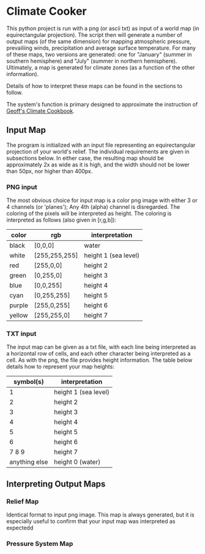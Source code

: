 # Climate Cooker
This python project is run with a png (or ascii txt) as input of a world map (in equirectangular projection).
The script then will generate a number of output maps (of the same dimension) for mapping atmospheric pressure, prevailiing winds, precipitation and average surface temperature.  For many of these maps, two versions are generated: one for "January" (summer in southern hemisphere) and "July" (summer in northern hemisphere). Ultimately, a map is generated for climate zones (as a function of the other information).

Details of how to interpret these maps can be found in the sections to follow.

The system's function is primary designed to approximate the instruction of [Geoff's Climate Cookbook](https://img.fireden.net/tg/image/1448/87/1448879578649.pdf).

## Input Map
The program is initialized with an input file representing an equirectangular projection of your world's relief. The individual requirements are given in subsections below. In either case, the resulting map should be approximately 2x as wide as it is high, and the width should not be lower than 50px, nor higher than 400px.

### PNG input
The most obvious choice for input map is a color png image with either 3 or 4 channels (or 'planes'); Any 4th (alpha) channel is disregarded. The coloring of the pixels will be interpreted as height. The coloring is interpreted as follows (also given in [r,g,b]):

color | rgb | interpretation
-------|------|------------------
black | [0,0,0] | water
white | [255,255,255] | height 1 (sea level)
red | [255,0,0] | height 2
green | [0,255,0] | height 3
blue | [0,0,255] | height 4
cyan | [0,255,255] | height 5
purple | [255,0,255] | height 6
yellow | [255,255,0] | height 7

### TXT input
The input map can be given as a txt file, with each line being interpreted as a horizontal row of cells, and each other character being interpreted as a cell. As with the png, the file provides height information. The table below details how to represent your map heights:

symbol(s) | interpretation
---------|----------
1 | height 1 (sea level)
2 | height 2
3 | height 3
4 | height 4
5 | height 5
6 | height 6
7 8 9 | height 7
anything else | height 0 (water)

## Interpreting Output Maps
### Relief Map
Identical format to input png image. This map is always generated, but it is especially useful to confirm that your input map was interpreted as expectedd

### Pressure System Map

